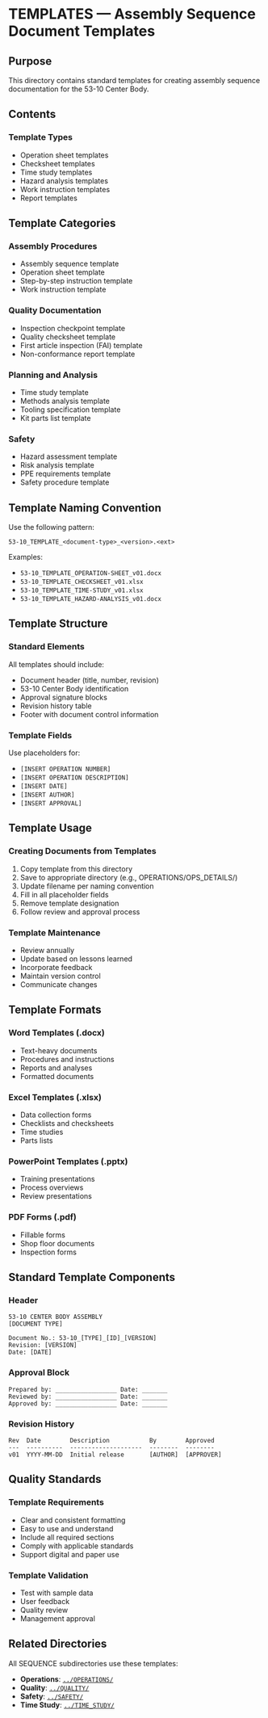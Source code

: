 # TEMPLATES — Assembly Sequence Document Templates

## Purpose

This directory contains standard templates for creating assembly sequence documentation for the 53-10 Center Body.

## Contents

### Template Types
- Operation sheet templates
- Checksheet templates
- Time study templates
- Hazard analysis templates
- Work instruction templates
- Report templates

## Template Categories

### Assembly Procedures
- Assembly sequence template
- Operation sheet template
- Step-by-step instruction template
- Work instruction template

### Quality Documentation
- Inspection checkpoint template
- Quality checksheet template
- First article inspection (FAI) template
- Non-conformance report template

### Planning and Analysis
- Time study template
- Methods analysis template
- Tooling specification template
- Kit parts list template

### Safety
- Hazard assessment template
- Risk analysis template
- PPE requirements template
- Safety procedure template

## Template Naming Convention

Use the following pattern:
```
53-10_TEMPLATE_<document-type>_<version>.<ext>
```

Examples:
- `53-10_TEMPLATE_OPERATION-SHEET_v01.docx`
- `53-10_TEMPLATE_CHECKSHEET_v01.xlsx`
- `53-10_TEMPLATE_TIME-STUDY_v01.xlsx`
- `53-10_TEMPLATE_HAZARD-ANALYSIS_v01.docx`

## Template Structure

### Standard Elements
All templates should include:
- Document header (title, number, revision)
- 53-10 Center Body identification
- Approval signature blocks
- Revision history table
- Footer with document control information

### Template Fields
Use placeholders for:
- `[INSERT OPERATION NUMBER]`
- `[INSERT OPERATION DESCRIPTION]`
- `[INSERT DATE]`
- `[INSERT AUTHOR]`
- `[INSERT APPROVAL]`

## Template Usage

### Creating Documents from Templates
1. Copy template from this directory
2. Save to appropriate directory (e.g., OPERATIONS/OPS_DETAILS/)
3. Update filename per naming convention
4. Fill in all placeholder fields
5. Remove template designation
6. Follow review and approval process

### Template Maintenance
- Review annually
- Update based on lessons learned
- Incorporate feedback
- Maintain version control
- Communicate changes

## Template Formats

### Word Templates (.docx)
- Text-heavy documents
- Procedures and instructions
- Reports and analyses
- Formatted documents

### Excel Templates (.xlsx)
- Data collection forms
- Checklists and checksheets
- Time studies
- Parts lists

### PowerPoint Templates (.pptx)
- Training presentations
- Process overviews
- Review presentations

### PDF Forms (.pdf)
- Fillable forms
- Shop floor documents
- Inspection forms

## Standard Template Components

### Header
```
53-10 CENTER BODY ASSEMBLY
[DOCUMENT TYPE]

Document No.: 53-10_[TYPE]_[ID]_[VERSION]
Revision: [VERSION]
Date: [DATE]
```

### Approval Block
```
Prepared by: _________________ Date: _______
Reviewed by: _________________ Date: _______
Approved by: _________________ Date: _______
```

### Revision History
```
Rev  Date        Description           By        Approved
---  ----------  --------------------  --------  --------
v01  YYYY-MM-DD  Initial release       [AUTHOR]  [APPROVER]
```

## Quality Standards

### Template Requirements
- Clear and consistent formatting
- Easy to use and understand
- Include all required sections
- Comply with applicable standards
- Support digital and paper use

### Template Validation
- Test with sample data
- User feedback
- Quality review
- Management approval

## Related Directories

All SEQUENCE subdirectories use these templates:
- **Operations**: [`../OPERATIONS/`](../OPERATIONS/)
- **Quality**: [`../QUALITY/`](../QUALITY/)
- **Safety**: [`../SAFETY/`](../SAFETY/)
- **Time Study**: [`../TIME_STUDY/`](../TIME_STUDY/)
